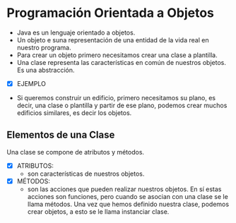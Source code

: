 # Programación Orientada a Objetos

- Java es un lenguaje orientado a objetos.
- Un objeto e suna representación de una entidad de la vida real
 en nuestro programa.
- Para crear un objeto primero necesitamos crear una clase a 
plantilla.
- Una clase representa las características en común de nuestros
objetos. Es una abstracción.

- [x] EJEMPLO
- Si queremos construir un edificio, primero necesitamos su plano,
es decir, una clase o plantilla y partir de ese plano, podemos crear
muchos edificios similares, es decir los objetos.

## Elementos de una Clase
Una clase se compone de atributos y métodos.
- [x] ATRIBUTOS: 
  - son características de nuestros objetos.
- [x] MÉTODOS: 
  - son las acciones que pueden realizar nuestros objetos.
  En sí estas acciones son funciones, pero cuando se asocian con una clase
  se le llama métodos.
  Una vez que hemos definido nuestra clase, podemos crear objetos,
  a esto se le llama instanciar clase.
